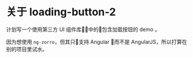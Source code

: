 # 关于 loading-button-2

计划写一个使用第三方 UI 组件库中的包含加载按钮的 demo 。

因为想使用 `ng-zorro`，但其只支持 Angular 而不是 AngularJS，所以打算在别的项目里试水。